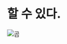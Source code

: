 # 할 수 있다.

![곰](https://user-images.githubusercontent.com/54028026/124771812-6941ff80-df76-11eb-844d-b769f55ba167.png)

